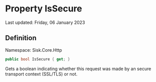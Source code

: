 # Property IsSecure
Last updated: Friday, 06 January 2023

## Definition
Namespace: Sisk.Core.Http

```csharp
public bool IsSecure { get; }
```

Gets a boolean indicating whether this request was made by an secure transport context (SSL/TLS) or not.

